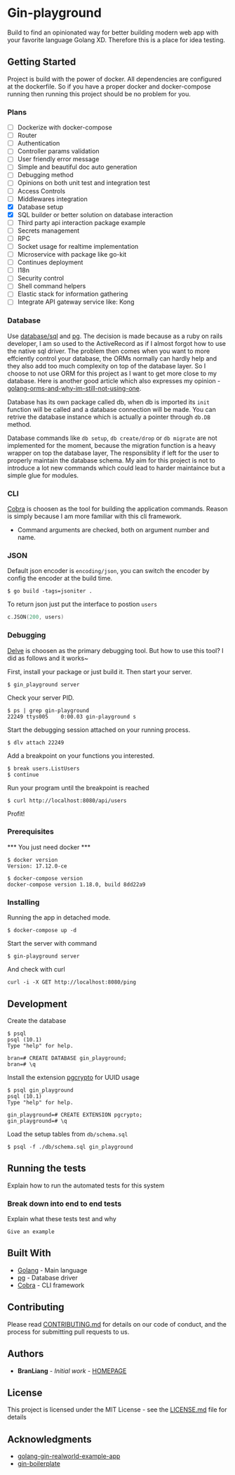 # Gin-playground

Build to find an opinionated way for better building modern web app with your favorite language Golang XD. Therefore this is a place for idea testing.

## Getting Started

Project is build with the power of docker. All dependencies are configured at the dockerfile. So if you have a proper docker and docker-compose running then running this project should be no problem for you.

### Plans
- [ ] Dockerize with docker-compose
- [ ] Router
- [ ] Authentication
- [ ] Controller params validation
- [ ] User friendly error message
- [ ] Simple and beautiful doc auto generation
- [ ] Debugging method
- [ ] Opinions on both unit test and integration test
- [ ] Access Controls
- [ ] Middlewares integration
- [x] Database setup
- [x] SQL builder or better solution on database interaction
- [ ] Third party api interaction package example
- [ ] Secrets management
- [ ] RPC
- [ ] Socket usage for realtime implementation
- [ ] Microservice with package like go-kit
- [ ] Continues deployment
- [ ] I18n
- [ ] Security control
- [ ] Shell command helpers
- [ ] Elastic stack for information gathering
- [ ] Integrate API gateway service like: Kong

### Database

Use [database/sql](https://golang.org/pkg/database/sql/) and [pg](https://github.com/lib/pq). The decision is made because as a ruby on rails developer, I am so used to the ActiveRecord as if I almost forgot how to use the native sql driver. The problem then comes when you want to more effciently control your database, the ORMs normally can hardly help and they also add too much complexity on top of the database layer. So I choose to not use ORM for this project as I want to get more close to my database. Here is another good article which also expresses my opinion - [golang-orms-and-why-im-still-not-using-one](http://www.hydrogen18.com/blog/golang-orms-and-why-im-still-not-using-one.html).

Database has its own package called db, when db is imported its `init` function will be called and a database connection will be made. You can retrive the database instance which is actually a pointer through `db.DB` method.

Database commands like `db setup`, `db create/drop` or `db migrate` are not implemented for the moment, because the migration function is a heavy wrapper on top the database layer, The responsiblity if left for the user to properly maintain the database schema. My aim for this project is not to introduce a lot new commands which could lead to harder maintaince but a simple glue for modules.

### CLI

[Cobra](https://github.com/spf13/cobra) is choosen as the tool for building the application commands. Reason is simply because I am more familiar with this cli framework.

* Command arguments are checked, both on argument number and name.

### JSON

Default json encoder is `encoding/json`, you can switch the encoder by config the encoder at the build time.

```shell
$ go build -tags=jsoniter .
```

To return json just put the interface to postion `users`
```go
c.JSON(200, users)
```

### Debugging

[Delve](https://github.com/derekparker/delve) is choosen as the primary debugging tool. But how to use this tool? I did as follows and it works~

First, install your package or just build it. Then start your server.

```shell
$ gin_playground server
```

Check your server PID.

```shell
$ ps | grep gin-playground
22249 ttys005    0:00.03 gin-playground s
```

Start the debugging session attached on your running process.

```shell
$ dlv attach 22249
```

Add a breakpoint on your functions you interested.

```shell
$ break users.ListUsers
$ continue
```

Run your program until the breakpoint is reached

```shell
$ curl http://localhost:8080/api/users
```

Profit!

### Prerequisites

*** You just need docker ***

```shell
$ docker version
Version: 17.12.0-ce

$ docker-compose version
docker-compose version 1.18.0, build 8dd22a9
```

### Installing

Running the app in detached mode.

```shell
$ docker-compose up -d
```

Start the server with command

```shell
$ gin-playground server
```

And check with curl

```shell
curl -i -X GET http://localhost:8080/ping
```

## Development

Create the database

```shell
$ psql
psql (10.1)
Type "help" for help.

bran=# CREATE DATABASE gin_playground;
bran=# \q
```

Install the extension [pgcrypto](https://starkandwayne.com/blog/uuid-primary-keys-in-postgresql/) for UUID usage

```shell
$ psql gin_playground
psql (10.1)
Type "help" for help.

gin_playground=# CREATE EXTENSION pgcrypto;
gin_playground=# \q
```

Load the setup tables from `db/schema.sql`
```shell
$ psql -f ./db/schema.sql gin_playground
```


## Running the tests

Explain how to run the automated tests for this system

### Break down into end to end tests

Explain what these tests test and why

```
Give an example
```

## Built With

* [Golang](https://golang.org/) - Main language
* [pg](https://github.com/lib/pq) - Database driver
* [Cobra](https://github.com/spf13/cobra) - CLI framework

## Contributing

Please read [CONTRIBUTING.md](https://gist.github.com/PurpleBooth/b24679402957c63ec426) for details on our code of conduct, and the process for submitting pull requests to us.

## Authors

* **BranLiang** - *Initial work* - [HOMEPAGE](http://www.liangboyuan.pub)

## License

This project is licensed under the MIT License - see the [LICENSE.md](LICENSE.md) file for details

## Acknowledgments

* [golang-gin-realworld-example-app](https://github.com/gothinkster/golang-gin-realworld-example-app)
* [gin-boilerplate](https://github.com/Massad/gin-boilerplate)
